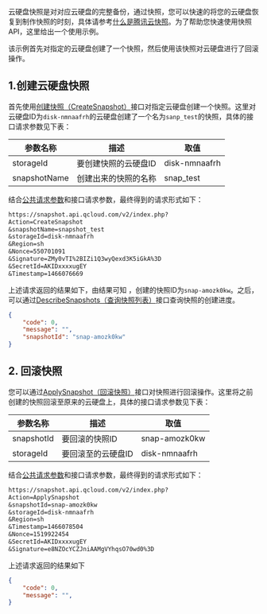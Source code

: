 云硬盘快照是对对应云硬盘的完整备份，通过快照，您可以快速的将您的云硬盘恢复到制作快照的时刻，具体请参考[什么是腾讯云快照](/doc/product/362/5754)。为了帮助您快速使用快照API，这里给出一个使用示例。

该示例首先对指定的云硬盘创建了一个快照，然后使用该快照对云硬盘进行了回滚操作。

## 1.创建云硬盘快照

首先使用[创建快照（CreateSnapshot）](https://www.qcloud.com/doc/api/364/2529)接口对指定云硬盘创建一个快照。这里对云硬盘ID为`disk-nmnaafrh`的云硬盘创建了一个名为`sanp_test`的快照，具体的接口请求参数见下表：

| 参数名称 | 描述 |  取值 |
| --- | --- | --- |
| storageId| 要创建快照的云硬盘ID |  disk-nmnaafrh |
| snapshotName | 创建出来的快照的名称 | snap_test |

结合[公共请求参数](/document/product/240/8320)和接口请求参数，最终得到的请求形式如下：

```txt
https://snapshot.api.qcloud.com/v2/index.php?
Action=CreateSnapshot
&snapshotName=snapshot_test
&storageId=disk-nmnaafrh
&Region=sh
&Nonce=550701091
&Signature=ZMy0vTI%2BIZi1Q3wyQexd3K5iGkA%3D
&SecretId=AKIDxxxxugEY
&Timestamp=1466076669
```

上述请求返回的结果如下，由结果可知 ，创建的快照ID为`snap-amozk0kw`。之后，可以通过[DescribeSnapshots（查询快照列表）](https://www.qcloud.com/doc/api/364/2530)接口查询快照的创建进度。

```json
{
	"code": 0,
	"message": "",
	"snapshotId": "snap-amozk0kw"
}
```

## 2. 回滚快照

您可以通过[ApplySnapshot（回滚快照）](https://www.qcloud.com/doc/api/364/2533)接口对快照进行回滚操作。这里将之前创建的快照回滚至原来的云硬盘上，具体的接口请求参数见下表：

| 参数名称 | 描述 |  取值 |
| --- | --- | --- |
| snapshotId | 要回滚的快照ID | snap-amozk0kw |
| storageId | 要回滚至的云硬盘ID | disk-nmnaafrh |


结合[公共请求参数](/document/product/240/8320)和接口请求参数，最终得到的请求形式如下：

```txt
https://snapshot.api.qcloud.com/v2/index.php?
Action=ApplySnapshot
&snapshotId=snap-amozk0kw
&storageId=disk-nmnaafrh
&Region=sh
&Timestamp=1466078504
&Nonce=1519922454
&SecretId=AKIDxxxxugEY
&Signature=e8NZOcYCZJniAAMgVYhqsO70wd0%3D
```

上述请求返回的结果如下
```json
{
	"code": 0,
	"message": "",
}
```


